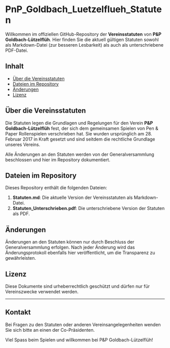 # PnP_Goldbach_Luetzelflueh_Statuten

Willkommen im offiziellen GitHub-Repository der **Vereinsstatuten** von **P&P Goldbach-Lützelflüh**. Hier finden Sie die aktuell gültigen Statuten sowohl als Markdown-Datei (zur besseren Lesbarkeit) als auch als unterschriebene PDF-Datei.

## Inhalt

- [Über die Vereinsstatuten](#über-die-vereinsstatuten)
- [Dateien im Repository](#dateien-im-repository)
- [Änderungen](#änderungen)
- [Lizenz](#lizenz)

## Über die Vereinsstatuten

Die Statuten legen die Grundlagen und Regelungen für den Verein **P&P Goldbach-Lützelflüh** fest, der sich dem gemeinsamen Spielen von Pen & Paper Rollenspielen verschrieben hat. Sie wurden ursprünglich am 28. Februar 2017 in Kraft gesetzt und sind seitdem die rechtliche Grundlage unseres Vereins.

Alle Änderungen an den Statuten werden von der Generalversammlung beschlossen und hier im Repository dokumentiert.

## Dateien im Repository

Dieses Repository enthält die folgenden Dateien:

1. **Statuten.md**: Die aktuelle Version der Vereinsstatuten als Markdown-Datei.
2. **Statuten_Unterschrieben.pdf**: Die unterschriebene Version der Statuten als PDF.

## Änderungen

Änderungen an den Statuten können nur durch Beschluss der Generalversammlung erfolgen. Nach jeder Änderung wird das Änderungsprotokoll ebenfalls hier veröffentlicht, um die Transparenz zu gewährleisten.

## Lizenz

Diese Dokumente sind urheberrechtlich geschützt und dürfen nur für Vereinszwecke verwendet werden.

---

## Kontakt

Bei Fragen zu den Statuten oder anderen Vereinsangelegenheiten wenden Sie sich bitte an einen der Co-Präsidenten.

Viel Spass beim Spielen und willkommen bei P&P Goldbach-Lützelflüh!